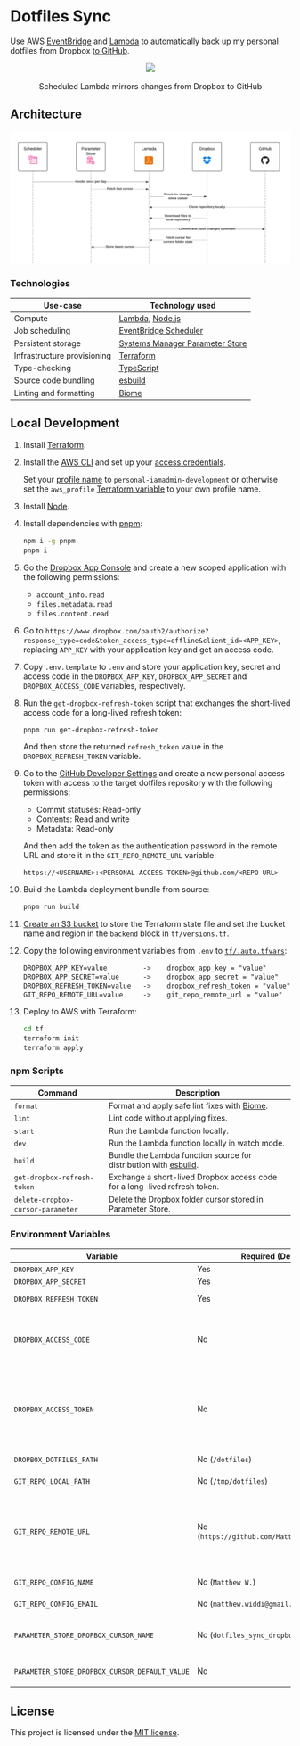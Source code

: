 # Dotfiles Sync

Use AWS [EventBridge](https://aws.amazon.com/eventbridge/) and [Lambda](https://aws.amazon.com/lambda/) to automatically back up my personal dotfiles from Dropbox [to GitHub](https://github.com/MatthewWid/dotfiles).

<p align="center"><img src="./docs/demo.gif" /></p>

<p align="center">Scheduled Lambda mirrors changes from Dropbox to GitHub</p>

## Architecture

<p align="center"><img src="./docs/sequence-diagram.svg" /></p>

### Technologies

|Use-case|Technology used|
|-|-|
|Compute|[Lambda](https://aws.amazon.com/lambda/), [Node.js](https://nodejs.org/en)|
|Job scheduling|[EventBridge Scheduler](https://aws.amazon.com/eventbridge/scheduler/)|
|Persistent storage|[Systems Manager Parameter Store](https://docs.aws.amazon.com/systems-manager/latest/userguide/systems-manager-parameter-store.html)|
|Infrastructure provisioning|[Terraform](https://www.terraform.io)|
|Type-checking|[TypeScript](https://www.typescriptlang.org)|
|Source code bundling|[esbuild](https://esbuild.github.io)|
|Linting and formatting|[Biome](https://biomejs.dev)|

## Local Development

1. Install [Terraform](https://developer.hashicorp.com/terraform/tutorials/aws-get-started/install-cli).

2. Install the [AWS CLI](https://docs.aws.amazon.com/cli/latest/userguide/getting-started-install.html) and set up your [access credentials](https://docs.aws.amazon.com/cli/v1/userguide/cli-chap-authentication.html).

    Set your [profile name](https://docs.aws.amazon.com/cli/latest/userguide/getting-started-quickstart.html#getting-started-quickstart-new-file) to `personal-iamadmin-development` or otherwise set the `aws_profile` [Terraform variable](https://developer.hashicorp.com/terraform/language/values/variables#assigning-values-to-root-module-variables) to your own profile name.

3. Install [Node](https://nodejs.org/en/learn/getting-started/how-to-install-nodejs).

4. Install dependencies with [pnpm](https://pnpm.io/):

    ```bash
    npm i -g pnpm
    pnpm i
    ```

5. Go the [Dropbox App Console](https://www.dropbox.com/developers/apps) and create a new scoped application with the following permissions:

    - `account_info.read`
    - `files.metadata.read`
    - `files.content.read`

6. Go to `https://www.dropbox.com/oauth2/authorize?response_type=code&token_access_type=offline&client_id=<APP_KEY>`, replacing `APP_KEY` with your application key and get an access code.

7. Copy `.env.template` to `.env` and store your application key, secret and access code in the `DROPBOX_APP_KEY`, `DROPBOX_APP_SECRET` and `DROPBOX_ACCESS_CODE` variables, respectively.

8. Run the `get-dropbox-refresh-token` script that exchanges the short-lived access code for a long-lived refresh token:

    ```bash
    pnpm run get-dropbox-refresh-token
    ```

    And then store the returned `refresh_token` value in the `DROPBOX_REFRESH_TOKEN` variable.

9. Go to the [GitHub Developer Settings](https://github.com/settings/personal-access-tokens) and create a new personal access token with access to the target dotfiles repository with the following permissions:

    - Commit statuses: Read-only
    - Contents: Read and write
    - Metadata: Read-only 

    And then add the token as the authentication password in the remote URL and store it in the `GIT_REPO_REMOTE_URL` variable:

    ```
    https://<USERNAME>:<PERSONAL ACCESS TOKEN>@github.com/<REPO URL>
    ```

9. Build the Lambda deployment bundle from source:

    ```bash
    pnpm run build
    ```

10. [Create an S3 bucket](https://docs.aws.amazon.com/AmazonS3/latest/userguide/create-bucket-overview.html) to store the Terraform state file and set the bucket name and region in the `backend` block in `tf/versions.tf`.

11. Copy the following environment variables from `.env` to [`tf/.auto.tfvars`](https://developer.hashicorp.com/terraform/cloud-docs/workspaces/variables#7-local-environment-variables-prefixed-with-tf_var_):

    ```
    DROPBOX_APP_KEY=value         ->    dropbox_app_key = "value"
    DROPBOX_APP_SECRET=value      ->    dropbox_app_secret = "value"
    DROPBOX_REFRESH_TOKEN=value   ->    dropbox_refresh_token = "value"
    GIT_REPO_REMOTE_URL=value     ->    git_repo_remote_url = "value"
    ```

11. Deploy to AWS with Terraform:

    ```bash
    cd tf
    terraform init
    terraform apply
    ```

### npm Scripts

|Command|Description|
|---|---|
|`format`|Format and apply safe lint fixes with [Biome](https://biomejs.dev/).|
|`lint`|Lint code without applying fixes.
|`start`|Run the Lambda function locally.|
|`dev`|Run the Lambda function locally in watch mode.|
|`build`|Bundle the Lambda function source for distribution with [esbuild](https://esbuild.github.io/).|
|`get-dropbox-refresh-token`|Exchange a short-lived Dropbox access code for a long-lived refresh token.|
|`delete-dropbox-cursor-parameter`|Delete the Dropbox folder cursor stored in Parameter Store.|"

### Environment Variables

|Variable|Required (Default)|Description|
|-|-|-|
|`DROPBOX_APP_KEY`|Yes|Dropbox application key.|
|`DROPBOX_APP_SECRET`|Yes|Dropbox application secret.|
|`DROPBOX_REFRESH_TOKEN`|Yes|Long-lived refresh token used to get new access tokens.|
|`DROPBOX_ACCESS_CODE`|No|Interim access code given after Dropbox OAuth2 flow is completed for the first time.<br><br>Used to acquire the initial access and refresh token.|
|`DROPBOX_ACCESS_TOKEN`|No|Short-lived access token used to make requests to Dropbox.<br><br>This should only be used during development, as in production access tokens will be generated at runtime using the refresh token in `DROPBOX_REFRESH_TOKEN`.|
|`DROPBOX_DOTFILES_PATH`|No (`/dotfiles`)|Remote path to the dotfiles folder in your Dropbox account.|
|`GIT_REPO_LOCAL_PATH`|No (`/tmp/dotfiles`)|Local path to clone the Git repository into.|
|`GIT_REPO_REMOTE_URL`|No (`https://github.com/MatthewWid/dotfiles`)|URL of the Git remote to pull and push files from and to.<br><br>Should include authentication details that grant permission to read and write repository contents (Eg, `https://<USERNAME>:<PERSONAL ACCESS TOKEN>@github.com/MatthewWid/dotfiles`).|
|`GIT_REPO_CONFIG_NAME`|No (`Matthew W.`)|Git author name used when creating new commits.|
|`GIT_REPO_CONFIG_EMAIL`|No (`matthew.widdi@gmail.com`)|Git author email used when creating new commits.|
|`PARAMETER_STORE_DROPBOX_CURSOR_NAME`|No (`dotfiles_sync_dropbox_cursor`)|Name of the [AWS Systems Manager Parameter Store](https://docs.aws.amazon.com/systems-manager/latest/userguide/systems-manager-parameter-store.html) parameter that stores the latest [folder cursor](https://www.dropbox.com/developers/documentation/http/documentation#files-list_folder-get_latest_cursor) returned from Dropbox.|
|`PARAMETER_STORE_DROPBOX_CURSOR_DEFAULT_VALUE`|No|Default value for the retrieved Dropbox folder cursor if none is found in Parameter Store.|

## License

This project is licensed under the [MIT license](https://opensource.org/license/mit/).
